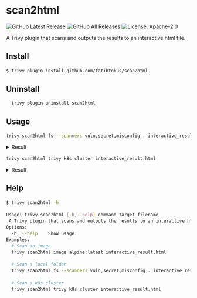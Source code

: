 
# scan2html 
![GitHub Latest Release](https://img.shields.io/github/v/release/fatihtokus/scan2html.svg?logo=github) 
![GitHub All Releases](https://img.shields.io/github/downloads/fatihtokus/scan2html/total?logo=github)
![License: Apache-2.0](https://img.shields.io/badge/License-Apache%202.0-blue.svg)

A Trivy plugin that scans and outputs the results to an interactive html file.
## Install
```sh
$ trivy plugin install github.com/fatihtokus/scan2html
```

## Uninstall
```sh
  trivy plugin uninstall scan2html
```

## Usage
```sh
trivy scan2html fs --scanners vuln,secret,misconfig . interactive_result.html
```
<details>
<summary>Result</summary>

![result](result-1.png)
</details>

```sh
trivy scan2html trivy k8s cluster interactive_result.html
```
<details>
<summary>Result</summary>

![result](result-2.png)
</details>


## Help
```sh
$ trivy scan2html -h

Usage: trivy scan2html [-h,--help] command target filename
 A Trivy plugin that scans and outputs the results to an interactive html file.
Options:
  -h, --help    Show usage.
Examples:
  # Scan an image
  trivy scan2html image alpine:latest interactive_result.html

  # Scan a local folder
  trivy scan2html fs --scanners vuln,secret,misconfig . interactive_result.html
  
  # Scan a k8s cluster
  trivy scan2html trivy k8s cluster interactive_result.html
```
